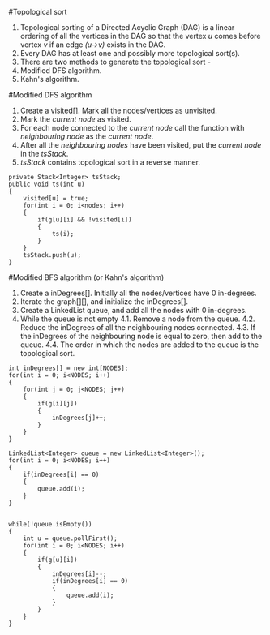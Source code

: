 #Topological sort
1. Topological sorting of a Directed Acyclic Graph (DAG) is a linear ordering of all the vertices in the DAG so that the vertex *u* comes before vertex *v* if an edge *(u->v)* exists in the DAG.
2. Every DAG has at least one and possibly more topological sort(s).
3. There are two methods to generate the topological sort - 
  1. Modified DFS algorithm.
  2. Kahn's algorithm.


#Modified DFS algorithm
1. Create a visited[]. Mark all the nodes/vertices as unvisited.
2. Mark the *current node* as visited. 
3. For each node connected to the *current node* call the function with *neighbouring node* as the *current node*.
4. After all the *neighbouring nodes* have been visited, put the *current node* in the *tsStack*. 
5. *tsStack* contains topological sort in a reverse manner.

```
private Stack<Integer> tsStack;
public void ts(int u)
{
    visited[u] = true;
    for(int i = 0; i<nodes; i++)
    {
        if(g[u][i] && !visited[i])
        {
            ts(i);
        }
    }
    tsStack.push(u);
}
```


#Modified BFS algorithm (or Kahn's algorithm)
1. Create a inDegrees[]. Initially all the nodes/vertices have 0 in-degrees.
2. Iterate the graph[][], and initialize the inDegrees[].
3. Create a LinkedList<Integer> queue, and add all the nodes with 0 in-degrees.
4. While the queue is not empty
    4.1. Remove a node from the queue.
    4.2. Reduce the inDegrees of all the neighbouring nodes connected.
    4.3. If the inDegrees of the neighbouring node is equal to zero, then add to the queue.
    4.4. The order in which the nodes are added to the queue is the topological sort. 

```
int inDegrees[] = new int[NODES];
for(int i = 0; i<NODES; i++)
{
    for(int j = 0; j<NODES; j++)
    {
        if(g[i][j])
        {
            inDegrees[j]++;
        }
    }
}

LinkedList<Integer> queue = new LinkedList<Integer>();
for(int i = 0; i<NODES; i++)
{
    if(inDegrees[i] == 0)
    {
        queue.add(i);
    }
}


while(!queue.isEmpty())
{
    int u = queue.pollFirst();
    for(int i = 0; i<NODES; i++)
    {
        if(g[u][i])
        {
            inDegrees[i]--;
            if(inDegrees[i] == 0)
            {
                queue.add(i);
            }
        }
    }
}
```
